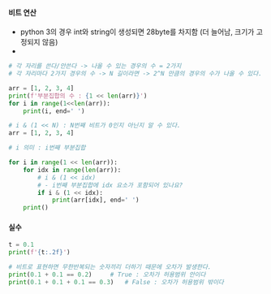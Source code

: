 #### 비트 연산
- python 3의 경우 int와 string이 생성되면 28byte를 차지함 (더 늘어남, 크기가 고정되지 않음)
- 

```python
# 각 자리를 쓴다/안쓴다 -> 나올 수 있는 경우의 수 = 2가지
# 각 자리마다 2가지 경우의 수 -> N 길이라면 -> 2^N 만큼의 경우의 수가 나올 수 있다.

arr = [1, 2, 3, 4]
print(f'부분집합의 수 : {1 << len(arr)}')
for i in range(1<<len(arr)):
    print(i, end=' ')
```

```python
# i & (1 << N) : N번째 비트가 0인지 아닌지 알 수 있다.
arr = [1, 2, 3, 4]

# i 의미 : i번째 부분집합

for i in range(1 << len(arr)):
    for idx in range(len(arr)):
        # i & (1 << idx)
        # - i번째 부분집합에 idx 요소가 포함되어 있나요?
        if i & (1 << idx):
            print(arr[idx], end=' ')
    print()
```
#### 실수
```python
t = 0.1
print(f'{t:.2f}')

# 비트로 표현하면 무한반복되는 숫자끼리 더하기 때문에 오차가 발생한다.
print(0.1 + 0.1 == 0.2)     # True : 오차가 허용범위 안이다
print(0.1 + 0.1 + 0.1 == 0.3)   # False : 오차가 허용범위 밖이다
```